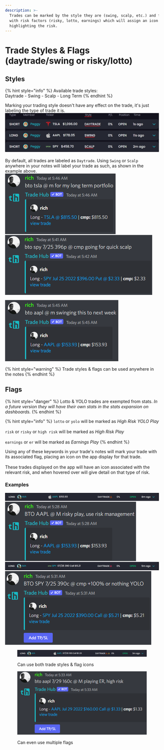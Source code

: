 ```yaml
---
description: >-
  Trades can be marked by the style they are (swing, scalp, etc.) and flagged
  with risk factors (risky, lotto, earnings) which will assign an icon
  highlighting the risk.
---
```


# Trade Styles & Flags (daytrade/swing or risky/lotto)

## Styles

{% hint style="info" %}
Available trade styles:\
Daytrade - Swing - Scalp - Long Term
{% endhint %}

Marking your trading style doesn't have any effect on the trade, it's just labeling the type of trade it is.\
![](<../../.gitbook/assets/image (125).png>)\
\
By default, all trades are labeled as `Daytrade`. Using `Swing` or `Scalp` anywhere in your notes will label your trade as such, as shown in the example above.\
![](<../../.gitbook/assets/image (103).png>)<img src="../../.gitbook/assets/image (18).png" alt="" data-size="original">

![Style keywords can be used as verbs](<../../.gitbook/assets/image (19).png>)

{% hint style="warning" %}
Trade styles & flags can be used anywhere in the notes
{% endhint %}

## Flags

{% hint style="danger" %}
Lotto & YOLO trades are exempted from stats. _In a future version they will have their own stats in the stats expansion on dashboards._
{% endhint %}

{% hint style="info" %}
`lotto` or `yolo` will be marked as _High Risk YOLO Play_\
\
`risk` or `risky` or `high risk` will be marked as _High Risk Play_\
\
`earnings` or `er` will be marked as _Earnings Play_
{% endhint %}

Using any of these keywords in your trade's notes will mark your trade with its associated flag, placing an icon on the app display for that trade. \
\
These trades displayed on the app will have an icon associated with the relevant risk, and when hovered over will give detail on that type of risk.

### Examples

<img src="../../.gitbook/assets/image (28).png" alt="" data-size="line">\
![](<../../.gitbook/assets/image (91).png>)\
<img src="../../.gitbook/assets/image (71).png" alt="" data-size="line">\
![](<../../.gitbook/assets/image (37).png>)

<figure><img src="../../.gitbook/assets/image (180).png" alt=""><figcaption><p>Can use both trade styles &#x26; flag icons</p></figcaption></figure>

<figure><img src="../../.gitbook/assets/image (167).png" alt=""><figcaption><p>Can even use multiple flags</p></figcaption></figure>
